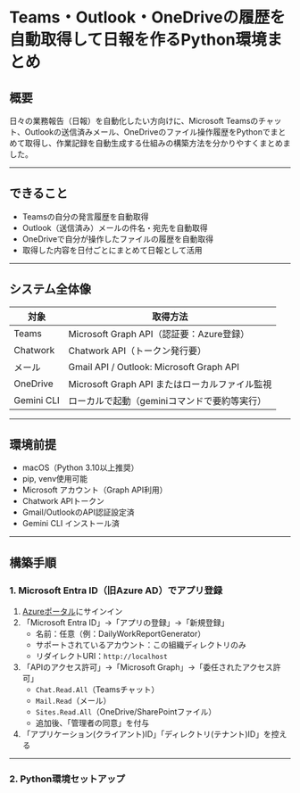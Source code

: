 # Teams・Outlook・OneDriveの履歴を自動取得して日報を作るPython環境まとめ

## 概要

日々の業務報告（日報）を自動化したい方向けに、Microsoft Teamsのチャット、Outlookの送信済みメール、OneDriveのファイル操作履歴をPythonでまとめて取得し、作業記録を自動生成する仕組みの構築方法を分かりやすくまとめました。

---

## できること

- Teamsの自分の発言履歴を自動取得
- Outlook（送信済み）メールの件名・宛先を自動取得
- OneDriveで自分が操作したファイルの履歴を自動取得
- 取得した内容を日付ごとにまとめて日報として活用

---

## システム全体像

| 対象      | 取得方法                                      |
|-----------|-----------------------------------------------|
| Teams     | Microsoft Graph API（認証要：Azure登録）      |
| Chatwork  | Chatwork API（トークン発行要）                |
| メール    | Gmail API / Outlook: Microsoft Graph API      |
| OneDrive  | Microsoft Graph API またはローカルファイル監視 |
| Gemini CLI| ローカルで起動（geminiコマンドで要約等実行）  |

---

## 環境前提

- macOS（Python 3.10以上推奨）
- pip, venv使用可能
- Microsoft アカウント（Graph API利用）
- Chatwork APIトークン
- Gmail/OutlookのAPI認証設定済
- Gemini CLI インストール済

---

## 構築手順

### 1. Microsoft Entra ID（旧Azure AD）でアプリ登録

1. [Azureポータル](https://portal.azure.com/)にサインイン
2. 「Microsoft Entra ID」→「アプリの登録」→「新規登録」
   - 名前：任意（例：DailyWorkReportGenerator）
   - サポートされているアカウント：この組織ディレクトリのみ
   - リダイレクトURI：`http://localhost`
3. 「APIのアクセス許可」→「Microsoft Graph」→「委任されたアクセス許可」
   - `Chat.Read.All`（Teamsチャット）
   - `Mail.Read`（メール）
   - `Sites.Read.All`（OneDrive/SharePointファイル）
   - 追加後、「管理者の同意」を付与
4. 「アプリケーション(クライアント)ID」「ディレクトリ(テナント)ID」を控える

---

### 2. Python環境セットアップ
